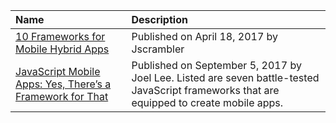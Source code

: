 
| Name | Description |
| :---- | :---- |
| [10 Frameworks for Mobile Hybrid Apps](https://blog.jscrambler.com/10-frameworks-for-mobile-hybrid-apps/) | Published on April 18, 2017 by Jscrambler |
| [JavaScript Mobile Apps: Yes, There’s a Framework for That](http://www.makeuseof.com/tag/javascript-mobile-app-frameworks/) | Published on September 5, 2017 by Joel Lee.  Listed are seven battle-tested JavaScript frameworks that are equipped to create mobile apps. |
